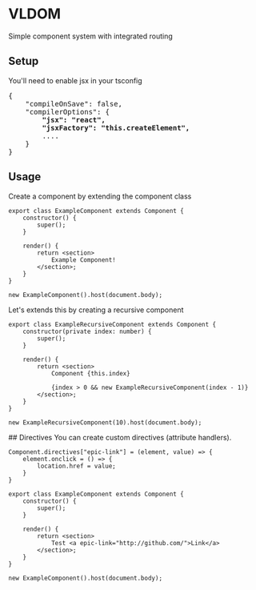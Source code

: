 # VLDOM
Simple component system with integrated routing

## Setup
You'll need to enable jsx in your tsconfig
<pre>{
	"compileOnSave": false,
	"compilerOptions": {
		<b>"jsx": "react",
		"jsxFactory": "this.createElement",</b>
		....
	}
}</pre>

## Usage
Create a component by extending the component class

```
export class ExampleComponent extends Component {
	constructor() {
		super();
	}

	render() {
		return <section>
			Example Component!
		</section>;
	}
}

new ExampleComponent().host(document.body);
```

Let's extends this by creating a recursive component

```
export class ExampleRecursiveComponent extends Component {
	constructor(private index: number) {
		super();
	}

	render() {
		return <section>
			Component {this.index}

			{index > 0 && new ExampleRecursiveComponent(index - 1)}
		</section>;
	}
}

new ExampleRecursiveComponent(10).host(document.body);
```

## Directives
You can create custom directives (attribute handlers).

```
Component.directives["epic-link"] = (element, value) => {
	element.onclick = () => {
		location.href = value;
	}
}

export class ExampleComponent extends Component {
	constructor() {
		super();
	}

	render() {
		return <section>
			Test <a epic-link="http://github.com/">Link</a>
		</section>;
	}
}

new ExampleComponent().host(document.body);
```